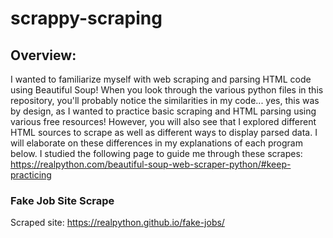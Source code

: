 # scrappy-scraping 

## Overview: 
I wanted to familiarize myself with web scraping and parsing HTML code using Beautiful Soup! When you look through the various python files in this repository, 
you'll probably notice the similarities in my code... yes, this was by design, as I wanted to practice basic scraping and HTML parsing using various 
free resources! 
However, you will also see that I explored different HTML sources to scrape as well as different ways to display parsed data. 
I will elaborate on these differences in my explanations of each program below. 
I studied the following page to guide me through these scrapes: https://realpython.com/beautiful-soup-web-scraper-python/#keep-practicing


### Fake Job Site Scrape
Scraped site: https://realpython.github.io/fake-jobs/
  
